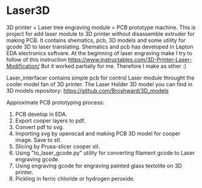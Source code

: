 # Laser3D
3D printer + Laser tree engraving module = PCB prototype machine.
This is project for add laser module to 3D printer without disassemble extruder for making PCB.
It contains shematics, pcb, 3D models and some utility for gcode 3D to laser translating.
Shematics and pcb has developed in Lepton EDA electronics softvare.
At the beginning of laser engraving make I try to follow of this instruction https://www.instructables.com/3D-Printer-Laser-Modification/
But it worked partially for me. Therefore I make as other :)

Laser_interfacer contains simple pcb for control Laser module throught the cooler model fan of 3D printer.
The Laser Holder 3D model you can find in 3D models repository: https://github.com/Broshward/3D_models

Approximate PCB prototyping process:
1. PCB develop in EDA.
2. Export cooper layers to pdf.
3. Convert pdf to svg.
4. Importing svg by openscad and making PCB 3D model for cooper image. Save to stl.
5. Slicing by Prusa-slicer cooper stl.
6. Using "to_laser_gcode.py" utility for converting filament gcode to Laser engraving gcode.
7. Using engraving gcode for engraving painted glass textolite on 3D printer.
8.  Pickling in ferric chloride or hydrogen peroxide.
